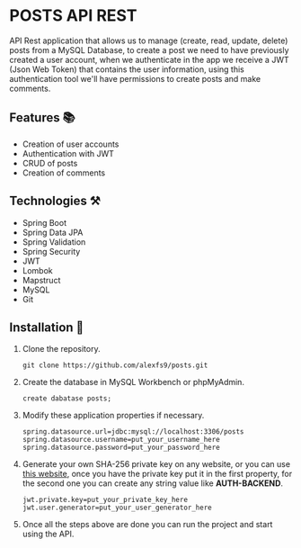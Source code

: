 
# POSTS API REST

API Rest application that allows us to manage (create, read, update, delete) posts from a MySQL Database, to create a post we need to have previously created a user account, when we authenticate in the app we receive a JWT (Json Web Token) that contains the user information, using this authentication tool we'll have permissions to create posts and make comments.


## Features 📚

- Creation of user accounts
- Authentication with JWT
- CRUD of posts
- Creation of comments


## Technologies ⚒️

- Spring Boot
- Spring Data JPA
- Spring Validation
- Spring Security
- JWT
- Lombok
- Mapstruct
- MySQL
- Git


## Installation 🚀

1. Clone the repository.

    ```
    git clone https://github.com/alexfs9/posts.git
    ```

2. Create the database in MySQL Workbench or phpMyAdmin.

    ```
    create dabatase posts;
    ```

3. Modify these application properties if necessary.

    ```
    spring.datasource.url=jdbc:mysql://localhost:3306/posts
    spring.datasource.username=put_your_username_here
    spring.datasource.password=put_your_password_here
    ```

4. Generate your own SHA-256 private key on any website, or you can use [this website](https://tools.keycdn.com/sha256-online-generator), once you have the private key put it in the first property, for the second one you can create any string value like **AUTH-BACKEND**.

    ```
    jwt.private.key=put_your_private_key_here
    jwt.user.generator=put_your_user_generator_here
    ```

5. Once all the steps above are done you can run the project and start using the API.